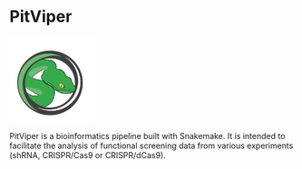 # PitViper

<img src="docs/logo/logo PA.svg" alt="alt text" width="150" height="150">

PitViper is a bioinformatics pipeline built with Snakemake. It is intended to facilitate the analysis of functional screening data from various experiments (shRNA, CRISPR/Cas9 or CRISPR/dCas9).
